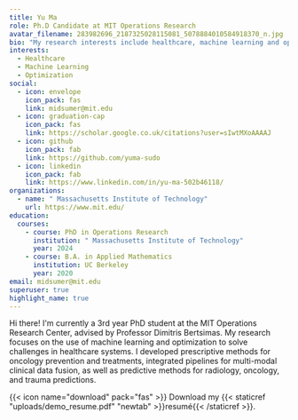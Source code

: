 ```yaml
---
title: Yu Ma
role: Ph.D Candidate at MIT Operations Research
avatar_filename: 283982696_2187325028115081_5078884010584918370_n.jpg
bio: "My research interests include healthcare, machine learning and optimization. "
interests:
  - Healthcare
  - Machine Learning
  - Optimization
social:
  - icon: envelope
    icon_pack: fas
    link: midsumer@mit.edu
  - icon: graduation-cap
    icon_pack: fas
    link: https://scholar.google.co.uk/citations?user=sIwtMXoAAAAJ
  - icon: github
    icon_pack: fab
    link: https://github.com/yuma-sudo
  - icon: linkedin
    icon_pack: fab
    link: https://www.linkedin.com/in/yu-ma-502b46118/
organizations:
  - name: " Massachusetts Institute of Technology"
    url: https://www.mit.edu/
education:
  courses:
    - course: PhD in Operations Research
      institution: " Massachusetts Institute of Technology"
      year: 2024
    - course: B.A. in Applied Mathematics
      institution: UC Berkeley
      year: 2020
email: midsumer@mit.edu
superuser: true
highlight_name: true
---
```

Hi there! I'm currently a 3rd year PhD student at the MIT Operations Research Center, advised by Professor Dimitris Bertsimas. My research focuses on the use of machine learning and optimization to solve challenges in healthcare systems. I developed prescriptive methods for oncology prevention and treatments, integrated pipelines for multi-modal clinical data fusion, as well as predictive methods for radiology, oncology, and trauma predictions.

{{< icon name="download" pack="fas" >}} Download my {{< staticref "uploads/demo_resume.pdf" "newtab" >}}resumé{{< /staticref >}}.